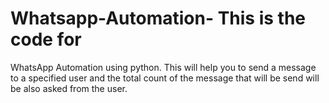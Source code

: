 # Whatsapp-Automation- This is the code for
 WhatsApp Automation using python. 
This will help you to send a message to a 
specified user and the total count of the
 message that will be send will be also 
asked from the user.
